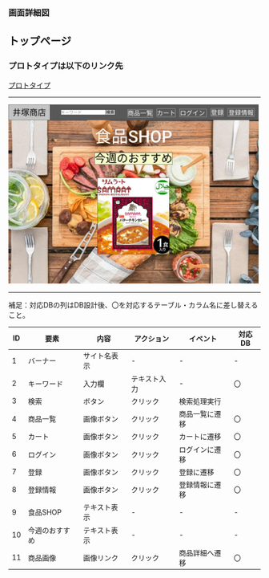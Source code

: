 ### 画面詳細図
## トップページ
### プロトタイプは以下のリンク先
[プロトタイプ](https://www.figma.com/file/iN4iPbRPMB0Yrkr3Ckt9mN/Untitled?node-id=0%3A1)
*****
<img src="../img/orignal-toppage.png" width="500">

*****
補足：対応DBの列はDB設計後、〇を対応するテーブル・カラム名に差し替えること。

| ID | 要素 | 内容 | アクション | イベント | 対応DB |
|----|------|------|------------|----------|--------|
|1   |バーナー|サイト名表示|-    |-         |-       |
|2   |キーワード|入力欄|テキスト入力|-      |〇|
|3   |検索  |ボタン|クリック|検索処理実行| |
|4   |商品一覧|画像ボタン|クリック|商品一覧に遷移|〇|
|5   |カート|画像ボタン|クリック|カートに遷移|〇|
|6   |ログイン|画像ボタン|クリック|ログインに遷移|〇|
|7   |登録|画像ボタン|クリック|登録に遷移|〇|
|8   |登録情報|画像ボタン|クリック|登録情報に遷移|〇|
|9   |食品SHOP|テキスト表示|-    |-          |-      |
|10  |今週のおすすめ|テキスト表示|- |-       |-      |
|11  |商品画像|画像リンク|クリック|商品詳細へ遷移|〇|
